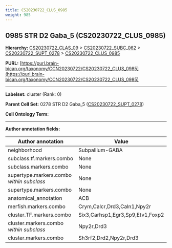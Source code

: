 ```yaml
---
title: CS20230722_CLUS_0985
weight: 985
---
```

## 0985 STR D2 Gaba_5 (CS20230722_CLUS_0985)
<b>Hierarchy: </b>
[CS20230722_CLAS_09](../CS20230722_CLAS_09) >
[CS20230722_SUBC_062](../CS20230722_SUBC_062) >
[CS20230722_SUPT_0278](../CS20230722_SUPT_0278) >
[CS20230722_CLUS_0985](../CS20230722_CLUS_0985)

**PURL:** [https://purl.brain-bican.org/taxonomy/CCN20230722/CS20230722_CLUS_0985](https://purl.brain-bican.org/taxonomy/CCN20230722/CS20230722_CLUS_0985)

---


**Labelset:** cluster (Rank: 0)

**Parent Cell Set:** 0278 STR D2 Gaba_5 ([CS20230722_SUPT_0278](../CS20230722_SUPT_0278))



**Cell Ontology Term:** 

[MARKER GENES.]: #


---

[TRANSFERRED ANNOTATIONS.]: #


[AUTHOR ANNOTATION FIELDS.]: #


**Author annotation fields:**

| Author annotation | Value |
|-------------------|-------|
|neighborhood|Subpallium-GABA|
|subclass.tf.markers.combo|None|
|subclass.markers.combo|None|
|supertype.markers.combo _within subclass_|None|
|supertype.markers.combo|None|
|anatomical_annotation|ACB|
|merfish.markers.combo|Crym,Calcr,Drd3,Caln1,Npy2r|
|cluster.TF.markers.combo|Six3,Carhsp1,Egr3,Sp9,Etv1,Foxp2|
|cluster.markers.combo _within subclass_|Npy2r,Drd3|
|cluster.markers.combo|Sh3rf2,Drd2,Npy2r,Drd3|

